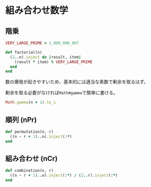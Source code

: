 # 組み合わせ数学

## 階乗
```ruby
VERY_LARGE_PRIME = 1_000_000_007

def factorial(n)
  (2..n).inject do |result, item|
    (result * item) % VERY_LARGE_PRIME
  end
end
```

数の爆発が起きやすいため、基本的には適当な素数で剰余を取るはず。

剰余を取る必要がなければ`Math#gamma`で簡単に書ける。

```ruby
Math.gamma(n + 1).to_i
```

## 順列 (nPr)

```ruby
def permutation(n, r)
  ((n - r + 1)..n).inject(:*)
end
```

## 組み合わせ (nCr)

```ruby
def combination(n, r)
  ((n - r + 1)..n).inject(:*) / (2..r).inject(:*)
end
```